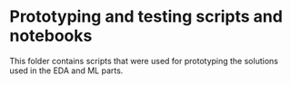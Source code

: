 # Prototyping and testing scripts and notebooks

This folder contains scripts that were used for prototyping the solutions used in the EDA and ML parts.
